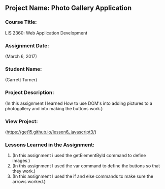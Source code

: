 ## Project Name:  Photo Gallery Application

### Course Title:
LIS 2360:  Web Application Development

### Assignment Date:  
(March 6, 2017)

### Student Name:  
(Garrett Turner)

### Project Description:
(In this assignment I learned How to use DOM's into adding pictures to a photogallery and into making the buttons work.)

### View Project:
(https://get15.github.io/lesson6_javascript3/)

### Lessons Learned in the Assignment:
1. (In this assignment i used the getElementById command to define images.)
2. (In this assignment I used the var command to define the buttons so that they work.)
3. (In this assignment I used the if and else commands to make sure the arrows worked.)
